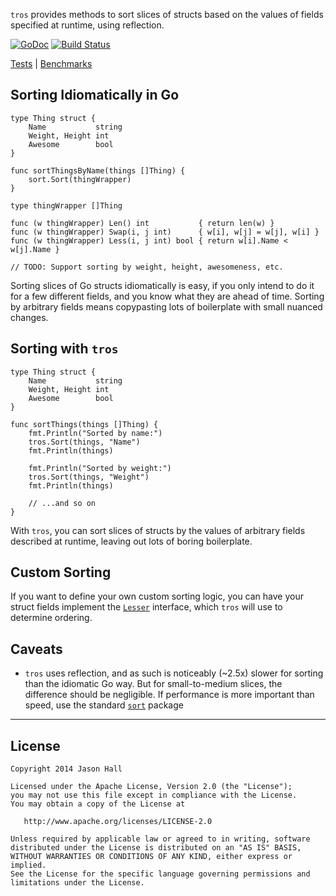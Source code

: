 `tros` provides methods to sort slices of structs based on the values of fields specified at runtime, using reflection.

[![GoDoc](https://godoc.org/github.com/ImJasonH/tros?status.svg)](https://godoc.org/github.com/ImJasonH/tros)
[![Build Status](https://travis-ci.org/ImJasonH/tros.svg?branch=master)](https://travis-ci.org/ImJasonH/tros)

[Tests](https://github.com/ImJasonH/tros/blob/master/tros_test.go) | [Benchmarks](https://github.com/ImJasonH/tros/blob/master/benchmark_test.go)

Sorting Idiomatically in Go
-----

```
type Thing struct {
	Name           string
	Weight, Height int
	Awesome        bool
}

func sortThingsByName(things []Thing) {
	sort.Sort(thingWrapper)
}

type thingWrapper []Thing

func (w thingWrapper) Len() int           { return len(w) }
func (w thingWrapper) Swap(i, j int)      { w[i], w[j] = w[j], w[i] }
func (w thingWrapper) Less(i, j int) bool { return w[i].Name < w[j].Name }

// TODO: Support sorting by weight, height, awesomeness, etc.
```

Sorting slices of Go structs idiomatically is easy, if you only intend to do it for a few different fields, and you know what they are ahead of time. Sorting by arbitrary fields means copypasting lots of boilerplate with small nuanced changes.

Sorting with `tros`
-----

```
type Thing struct {
	Name           string
	Weight, Height int
	Awesome        bool
}

func sortThings(things []Thing) {
    fmt.Println("Sorted by name:")
    tros.Sort(things, "Name")
    fmt.Println(things)
    
    fmt.Println("Sorted by weight:")
    tros.Sort(things, "Weight")
    fmt.Println(things)
    
    // ...and so on
}
```

With `tros`, you can sort slices of structs by the values of arbitrary fields described at runtime, leaving out lots of boring boilerplate.

Custom Sorting
-----
If you want to define your own custom sorting logic, you can have your struct fields implement the [`Lesser`](https://godoc.org/github.com/ImJasonH/tros#Lesser) interface, which `tros` will use to determine ordering.

Caveats
-----

* `tros` uses reflection, and as such is noticeably (~2.5x) slower for sorting than the idiomatic Go way. But for small-to-medium slices, the difference should be negligible. If performance is more important than speed, use the standard [`sort`](https://godoc.org/sort) package


----------

License
-----

    Copyright 2014 Jason Hall

    Licensed under the Apache License, Version 2.0 (the "License");
    you may not use this file except in compliance with the License.
    You may obtain a copy of the License at

       http://www.apache.org/licenses/LICENSE-2.0

    Unless required by applicable law or agreed to in writing, software
    distributed under the License is distributed on an "AS IS" BASIS,
    WITHOUT WARRANTIES OR CONDITIONS OF ANY KIND, either express or implied.
    See the License for the specific language governing permissions and
    limitations under the License.

